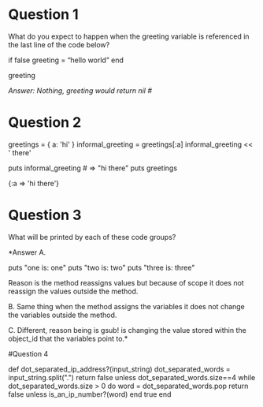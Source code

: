 
# Question 1
What do you expect to happen when the greeting variable is referenced in the last line of the code below?

if false
  greeting = “hello world”
end

greeting

*Answer: Nothing, greeting would return nil
#*


# Question 2

greetings = { a: 'hi' }
informal_greeting = greetings[:a]
informal_greeting << ' there'

puts informal_greeting  #  => "hi there"
puts greetings

{:a => 'hi there'}

# Question 3

What will be printed by each of these code groups?

*Answer
A.

puts "one is: one"
puts "two is: two"
puts "three is: three"

Reason is the method reassigns values but because of scope it does not reassign the values outside the method.  


B. Same thing when the method assigns the variables it does not change the variables outside the method.

C. Different, reason being is gsub! is changing the value stored within the object_id that the variables point to.*

#Question 4

def dot_separated_ip_address?(input_string)
  dot_separated_words = input_string.split(".")
  return false unless dot_separated_words.size==4
    while dot_separated_words.size > 0 do
    word = dot_separated_words.pop
    return false unless is_an_ip_number?(word)
  end
  true
end
